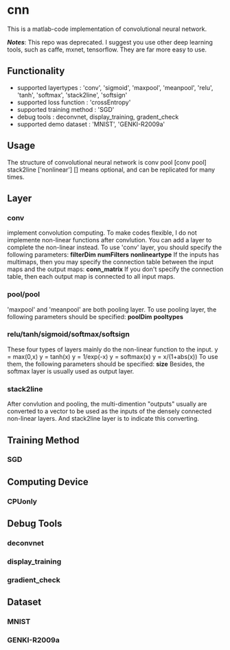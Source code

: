 cnn
===

This is a matlab-code implementation of convolutional neural network.

***Notes***: This repo was deprecated. I suggest you use other deep learning tools, such as caffe, mxnet, tensorflow. They are far more easy to use.

Functionality
---

* supported layertypes : 'conv', 'sigmoid', 'maxpool', 'meanpool', 'relu', 'tanh', 'softmax', 'stack2line', 'softsign'
* supported loss function : 'crossEntropy' 
* supported training method : 'SGD'
* debug tools : deconvnet, display\_training, gradent\_check
* supported demo dataset : 'MNIST', 'GENKI-R2009a'

Usage
---

The structure of convolutional neural network is
	conv pool [conv pool] stack2line ['nonlinear']
[] means optional, and can be replicated for many times.

Layer
---

### conv ###
implement convolution computing. To make codes flexible, I do not implemente non-linear functions after convlution. You can add a layer to complete the non-linear instead.
To use 'conv' layer, you should specify the following parameters:
	**filterDim**
	**numFilters**
	**nonlineartype**
If the inputs has multimaps, then you may specify the connection table between the input maps and the output maps:
	**conn\_matrix**
If you don't specify the connection table, then each output map is connected to all input maps.

### pool/pool ###
'maxpool' and 'meanpool' are both pooling layer. To use pooling layer, the following parameters should be specified:
	**poolDim**
	**pooltypes**
### relu/tanh/sigmoid/softmax/softsign ###
These four types of layers mainly do the non-linear function to the input.
	y = max(0,x)
	y = tanh(x)
	y = 1/exp(-x)
	y = softmax(x)
	y = x/(1+abs(x))
To use them, the following parameters should be specified:
	**size**
Besides, the softmax layer is usually used as output layer.
### stack2line ###
After convlution and pooling, the multi-dimention "outputs" usually are converted to a vector to be used as the inputs of the densely connected non-linear layers. And stack2line layer is to indicate this converting.

Training Method
---

### SGD ###

Computing Device
---

### CPUonly ###

Debug Tools
---

### deconvnet ###
### display\_training ###
### gradient\_check ###

Dataset
---

### MNIST ###
### GENKI-R2009a ###
